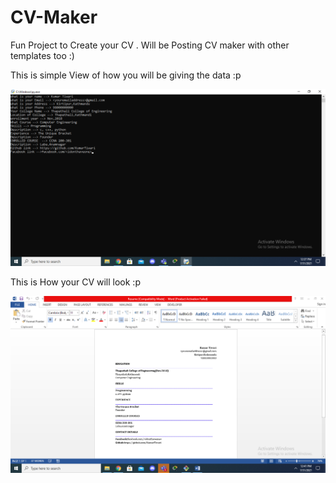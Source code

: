 # CV-Maker
Fun Project to Create your CV . Will be Posting CV maker with other templates too :)

This is simple View of how you will be giving the data
:p

<p align="center">
  <img src="https://github.com/KumarTiwari/CV-Maker/blob/master/code.png" alt="How to give data">
</p>

This is How your CV will look :p
<p align="center">
  <img src="https://github.com/KumarTiwari/CV-Maker/blob/master/resume.png" alt="Your CV looks like this">
</p>
